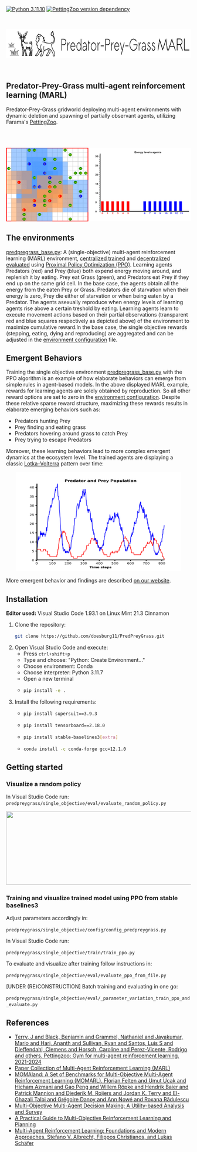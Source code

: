 [![Python 3.11.10](https://img.shields.io/badge/python-3.11.10-blue.svg)](https://www.python.org/downloads/release/python-31110/)
[![PettingZoo version dependency](https://img.shields.io/badge/PettingZoo-v1.24.3-blue)]()


</br>
<p align="center">
    <img src="https://github.com/doesburg11/PredPreyGrass/blob/main/assets/images/readme/predpreygrass.png" width="700" height="80"/> 
</p>
</br>

## Predator-Prey-Grass multi-agent reinforcement learning (MARL)
Predator-Prey-Grass gridworld deploying multi-agent environments with dynamic deletion and spawning of partially observant agents, utilizing Farama's [PettingZoo](https://pettingzoo.farama.org/).

</br>
</br>
<p align="center">
    <img src="https://github.com/doesburg11/PredPreyGrass/blob/main/assets/gif/predpreygrass.gif" width="1000" height="200"/>
</p>

## The environments
[predpregrass_base.py](https://github.com/doesburg11/PredPreyGrass/blob/main/predpreygrass/single_objective/envs/base_env/predpreygrass_base.py): A (single-objective) multi-agent reinforcement learning (MARL) environment, [centralized trained](https://github.com/doesburg11/PredPreyGrass/blob/main/predpreygrass/single_objective/train/train_ppo_parallel_wrapped_aec_env.py) and [decentralized evaluated](https://github.com/doesburg11/PredPreyGrass/blob/main/predpreygrass/single_objective/eval/evaluate_ppo_from_file_aec_env.py) using [Proximal Policy Optimization (PPO)](https://stable-baselines3.readthedocs.io/en/master/modules/ppo.html). Learning agents Predators (red) and Prey (blue) both expend energy moving around, and replenish it by eating. Prey eat Grass (green), and Predators eat Prey if they end up on the same grid cell. In the base case, the agents obtain all the energy from the eaten Prey or Grass. Predators die of starvation when their energy is zero, Prey die either of starvation or when being eaten by a Predator. The agents asexually reproduce when energy levels of learning agents rise above a certain treshold by eating. Learning agents learn to execute movement actions based on their partial observations (transparent red and blue squares respectively as depicted above) of the environment to maximize cumulative reward.In the base case, the single objective rewards (stepping, eating, dying and reproducing) are aggregated and can be adjusted in the [environment configuration](https://github.com/doesburg11/PredPreyGrass/blob/main/predpreygrass/single_objective/config/config_predpreygrass.py) file. 


## Emergent Behaviors
Training the single objective environment [predpregrass_base.py](https://github.com/doesburg11/PredPreyGrass/blob/main/predpreygrass/single_objective/envs/base_env/predpreygrass_base.py) with the PPO algorithm is an example of how elaborate behaviors can emerge from simple rules in agent-based models. In the above displayed MARL example, rewards for learning agents are solely obtained by reproduction. So all other reward options are set to zero in the [environment configuration](https://github.com/doesburg11/PredPreyGrass/blob/main/predpreygrass/single_objective/config/config_predpreygrass.py). Despite these relative sparse reward structure, maximizing these rewards results in elaborate emerging behaviors such as: 
- Predators hunting Prey 
- Prey finding and eating grass 
- Predators hovering around grass to catch Prey 
- Prey trying to escape Predators

Moreover, these learning behaviors lead to more complex emergent dynamics at the ecosystem level. The trained agents are displaying a classic [Lotka–Volterra](https://en.wikipedia.org/wiki/Lotka%E2%80%93Volterra_equations) pattern over time:

<p align="center">
    <img src="https://github.com/doesburg11/PredPreyGrass/blob/main/assets/images/readme/PredPreyPopulation_episode.png" width="450" height="270"/>
</p>

More emergent behavior and findings are described [on our website](https://www.behaviorpatterns.info/predator-prey-grass-project/).


## Installation

**Editor used:** Visual Studio Code 1.93.1 on Linux Mint 21.3 Cinnamon

1. Clone the repository: 
   ```bash
   git clone https://github.com/doesburg11/PredPreyGrass.git
   ```
2. Open Visual Studio Code and execute:
   - Press `ctrl+shift+p`
   - Type and choose: "Python: Create Environment..."
   - Choose environment: Conda 
   - Choose interpreter: Python 3.11.7
   - Open a new terminal
   - ```bash
     pip install -e . 
     ```
 3. Install the following requirements:  
    -   ```bash 
        pip install supersuit==3.9.3 
        ```
    -   ```bash 
        pip install tensorboard==2.18.0 
        ```
    -   ```bash 
        pip install stable-baselines3[extra] 
        ```
    - ```bash
      conda install -c conda-forge gcc=12.1.0
         ```
    
## Getting started

### Visualize a random policy
In Visual Studio Code run:
```predpreygrass/single_objective/eval/evaluate_random_policy.py```
</br>
<p align="center">
    <img src="https://github.com/doesburg11/PredPreyGrass/blob/main/assets/gif/predpreygrass_random.gif" width="1000" height="200"/>
</p>


### Training and visualize trained model using PPO from stable baselines3

Adjust parameters accordingly in:

```predpreygrass/single_objective/config/config_predpreygrass.py```

In Visual Studio Code run:

```predpreygrass/single_objective/train/train_ppo.py```

To evaluate and visualize after training follow instructions in:

```predpreygrass/single_objective/eval/evaluate_ppo_from_file.py```

[UNDER (RE)CONSTRUCTION] Batch training and evaluating in one go:

```predpreygrass/single_objective/eval/_parameter_variation_train_ppo_and_evaluate.py```

## References

- [Terry, J and Black, Benjamin and Grammel, Nathaniel and Jayakumar, Mario and Hari, Ananth and Sullivan, Ryan and Santos, Luis S and Dieffendahl, Clemens and Horsch, Caroline and Perez-Vicente, Rodrigo and others. Pettingzoo: Gym for multi-agent reinforcement learning. 2021-2024](https://pettingzoo.farama.org/)    
- [Paper Collection of Multi-Agent Reinforcement Learning (MARL)](https://github.com/LantaoYu/MARL-Papers)
- [MOMAland: A Set of Benchmarks for Multi-Objective Multi-Agent Reinforcement Learning (MOMARL). Florian Felten and Umut Ucak and Hicham Azmani and Gao Peng and Willem Röpke and Hendrik Baier and Patrick Mannion and Diederik M. Roijers and Jordan K. Terry and El-Ghazali Talbi and Grégoire Danoy and Ann Nowé and Roxana Rădulescu](https://momaland.farama.org/)
- [Multi-Objective Multi-Agent Decision Making: A Utility-based Analysis and Survey](https://arxiv.org/abs/1909.02964)
- [A Practical Guide to Multi-Objective Reinforcement Learning and Planning](https://arxiv.org/abs/2103.09568)
- [Multi-Agent Reinforcement Learning: Foundations and Modern Approaches. Stefano V. Albrecht, Filippos Christianos, and Lukas Schäfer](https://www.marl-book.com/download/marl-book.pdf)



